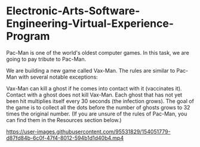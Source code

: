 # Electronic-Arts-Software-Engineering-Virtual-Experience-Program

Pac-Man is one of the world's oldest computer games. In this task, we are going to pay tribute to Pac-Man. 

We are building a new game called Vax-Man. The rules are similar to Pac-Man with several notable exceptions:

Vax-Man can kill a ghost if he comes into contact with it (vaccinates it).
Contact with a ghost does not kill Vax-Man.
Each ghost that has not yet been hit multiplies itself every 30 seconds (the infection grows).
The goal of the game is to collect all the dots before the number of ghosts grows to 32 times the original number.
(If you are unsure of the rules of Pac-Man, you can find them in the Resources section below.)


https://user-images.githubusercontent.com/95531829/154051779-d87fd84b-6c0f-47f4-8012-594b1d1d40b4.mp4

